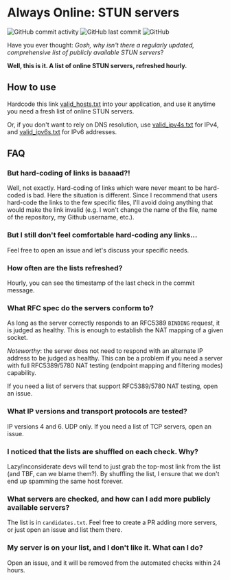 # Always Online: STUN servers
![GitHub commit activity](https://img.shields.io/github/commit-activity/w/pradt2/always-online-stun?style=for-the-badge)
![GitHub last commit](https://img.shields.io/github/last-commit/pradt2/always-online-stun?style=for-the-badge)
![GitHub](https://img.shields.io/github/license/pradt2/always-online-stun?style=for-the-badge)

Have you ever thought: *Gosh, why isn't there a regularly updated, comprehensive list of publicly available STUN servers*?

**Well, this is it. A list of online STUN servers, refreshed hourly.**

## How to use
Hardcode this link [valid_hosts.txt](https://raw.githubusercontent.com/pradt2/always-online-stun/master/valid_hosts.txt) into your application, and use it anytime you need a fresh list of online STUN servers.

Or, if you don't want to rely on DNS resolution, use [valid_ipv4s.txt](https://raw.githubusercontent.com/pradt2/always-online-stun/master/valid_ipv4s.txt) for IPv4, and [valid_ipv6s.txt](https://raw.githubusercontent.com/pradt2/always-online-stun/master/valid_ipv6s.txt) for IPv6 addresses.

## FAQ

### But hard-coding of links is baaaad?!
Well, not exactly. Hard-coding of links which were never meant to be hard-coded is bad.
Here the situation is different. Since I recommend that users hard-code the links to the few specific files, I'll avoid doing anything that would make the link invalid (e.g. I won't change the name of the file, name of the repository, my Github username, etc.).

### But I still don't feel comfortable hard-coding any links...
Feel free to open an issue and let's discuss your specific needs.

### How often are the lists refreshed?
Hourly, you can see the timestamp of the last check in the commit message.

### What RFC spec do the servers conform to? 
As long as the server correctly responds to an RFC5389 `BINDING` request, it is judged as healthy. 
This is enough to establish the NAT mapping of a given socket. 

_Noteworthy_: the server does not need to respond with an alternate IP address to be judged as healthy.
This can be a problem if you need a server with full RFC5389/5780 NAT testing (endpoint mapping and filtering modes) capability.

If you need a list of servers that support RFC5389/5780 NAT testing, open an issue.

### What IP versions and transport protocols are tested?
IP versions 4 and 6. UDP only. If you need a list of TCP servers, open an issue.

### I noticed that the lists are shuffled on each check. Why?
Lazy/inconsiderate devs will tend to just grab the top-most link from the list (and TBF, can we blame them?).
By shuffling the list, I ensure that we don't end up spamming the same host forever.

### What servers are checked, and how can I add more publicly available servers?
The list is in `candidates.txt`. Feel free to create a PR adding more servers, or just open an issue and list them there.

### My server is on your list, and I don't like it. What can I do?
Open an issue, and it will be removed from the automated checks within 24 hours.

